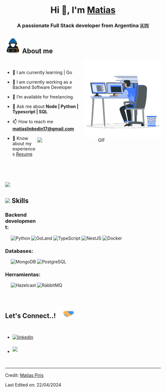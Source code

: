 <h1 align="center">Hi 👋, I'm <a href="https://100rabhcsmc.github.io/Me.io/" target="blank">
    Matias</a></h1>
 <h3 align="center">A passionate Full Stack developer from Argentina &#127462;&#127479</h3>

	
## <picture><img src = "https://github.com/0xAbdulKhalid/0xAbdulKhalid/raw/main/assets/mdImages/about_me.gif" width = 50px></picture> **About me**

<picture> <img align="right" src="https://github.com/0xAbdulKhalid/0xAbdulKhalid/raw/main/assets/mdImages/Right_Side.gif" width = 250px></picture>

<br>

<a target="_blank" align="center">
  <img align="right" top="500" height="300" width="400" alt="GIF" src="https://media.giphy.com/media/SWoSkN6DxTszqIKEqv/giphy.gif">
</a>

- 🔭 I am currently learning | Go
    
- 🌱 I am currently working as a Backend Software Developer
    
- 🤝 I’m available for freelancing.
    
- 💬 Ask me about **Node | Python | Typescript | SQL**
    
- 📫 How to reach me **matiaslinkedin17@gmail.com**
    
- 📄 Know about my experiences <a href="https://drive.google.com/file/d/1J1-oJve1sOFpOI9K_-LH4flE06FtSfxq/view?usp=drive_link" target="blank">Resume</a>
    <br/>

<br>
<br>
<br>
<br>

<img src="https://user-images.githubusercontent.com/73097560/115834477-dbab4500-a447-11eb-908a-139a6edaec5c.gif">


## <img src="https://media2.giphy.com/media/QssGEmpkyEOhBCb7e1/giphy.gif?cid=ecf05e47a0n3gi1bfqntqmob8g9aid1oyj2wr3ds3mg700bl&rid=giphy.gif" width ="25"><b> Skills</b>

<p align="center">

### Backend development:
&emsp;
![Python](https://img.shields.io/badge/-Python-000?&logo=Python)
![GoLand](https://img.shields.io/badge/-Go-000?&logo=Go)
![TypeScript](https://img.shields.io/badge/-TypeScript-000?&logo=TypeScript&logoColor=007ACC)
![NestJS](https://img.shields.io/badge/-NestJS-000?&logo=NestJS)
![Docker](https://img.shields.io/badge/-Docker-000?&logo=Docker)

### Databases:
&emsp;
![MongoDB](https://img.shields.io/badge/-MongoDB-000?&logo=MongoDB)
![PostgreSQL](https://img.shields.io/badge/-PostgreSQL-000?&logo=PostgreSQL)

### Herramientas:
&emsp;
![Hazelcast](https://img.shields.io/badge/-Hazelcast-000?&logo=Hazelcast)
![RabbitMQ](https://img.shields.io/badge/-RabbitMQ-000?&logo=RabbitMQ)

<br>

## <b> Let's Connect..!</b><img src="https://github.com/0xAbdulKhalid/0xAbdulKhalid/raw/main/assets/mdImages/handshake.gif" width ="80">
<br>
<div align='left'>

<ul>

<li>
<a href="https://www.linkedin.com/in/matias-piris-791735241/" target="_blank">
<img src="https://img.shields.io/badge/linkedin:  Matias Piris-%2300acee.svg?color=405DE6&style=for-the-badge&logo=linkedin&logoColor=white" alt=linkedin style="margin-bottom: 5px;"/>
</a>
</li>

<br>

<li>
<a href="mailto:matiaslinkedin17@gmail.com" target="_blank">
<img src="https://img.shields.io/badge/gmail:  matiaslinkedin17@gmail.com-%23EA4335.svg?style=for-the-badge&logo=gmail&logoColor=white" t=mail style="margin-bottom: 5px;" />
</a>
</li>
	
</ul>
</div>

<br>


---

Credit: [Matias Piris](https://github.com/MatiasPiris17)

Last Edited on: 22/04/2024
          </div>

    
